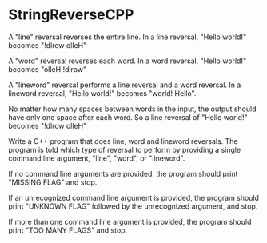 # StringReverseCPP
A "line" reversal reverses the entire line. In a line reversal, "Hello world!" becomes "!dlrow olleH"

A "word" reversal reverses each word. In a word reversal, "Hello world!" becomes "olleH !dlrow"

A "lineword" reversal performs a line reversal and a word reversal. In a lineword reversal, "Hello world!" becomes "world! Hello".

No matter how many spaces between words in the input, the output should have only one space after each word. So a line reversal of "Hello                                              world!" becomes "!dlrow olleH"

Write a C++ program that does line, word and lineword reversals. The program is told which type of reversal to perform by providing a single command line argument, "line", "word", or "lineword".

If no command line arguments are provided, the program should print "MISSING FLAG" and stop.

If an unrecognized command line argument is provided, the program should print "UNKNOWN FLAG" followed by the unrecognized argument, and stop.

If more than one command line argument is provided, the program should print "TOO MANY FLAGS" and stop.
